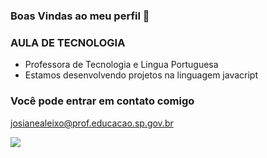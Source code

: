 ### Boas Vindas ao meu perfil 💙

### AULA DE TECNOLOGIA

- Professora de Tecnologia e Lingua Portuguesa
- Estamos desenvolvendo projetos na linguagem javacript

### Você pode entrar em contato comigo

josianealeixo@prof.educacao.sp.gov.br

![](https://st2.depositphotos.com/5674338/8459/i/450/depositphotos_84592490-stock-illustration-hello-kitty-on-the-screen.jpg)


